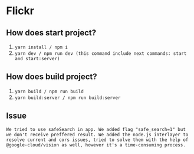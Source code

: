 # Flickr

## How does start project?

1. `yarn install / npm i`
2. `yarn dev / npm run dev (this command include next commands: start and start:server)`

## How does build project?

1. `yarn build / npm run build`
2. `yarn build:server / npm run build:server`

## Issue
`We tried to use safeSearch in app. We added flag "safe_search=1" but we don't receive preffered result.
We added the node.js interlayer to resolve current and cors issues, tried to solve them with the help of @google-cloud/vision as well, however it's a time-consuming process.`

